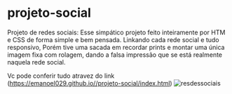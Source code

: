 # projeto-social
Projeto de redes sociais: Esse simpático projeto feito inteiramente por HTM e CSS de forma simple e bem pensada. Linkando cada rede social e tudo responsivo, Porém 
tive uma sacada em recordar prints e montar uma única imagem fixa com rolagem, dando a falsa impressão que se está realmente naquela rede social.

Vc pode conferir tudo atravez do link (https://emanoel029.github.io//projeto-social/index.html) ![resdessociais](https://github.com/Emanoel029/projeto-social/assets/138140487/4b408fce-f59f-495a-b534-6cc3c895c7ae)



